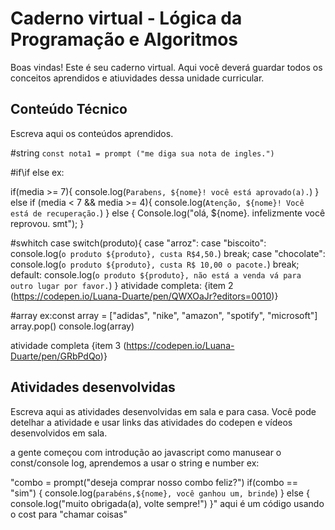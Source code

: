 # Caderno virtual - Lógica da Programação e Algoritmos
Boas vindas! Este é seu caderno virtual. Aqui você deverá guardar todos os conceitos aprendidos e atiuvidades dessa unidade curricular. 


## Conteúdo Técnico
Escreva aqui os conteúdos aprendidos.

#string 
```const nota1 = prompt ("me diga sua nota de ingles.")```

#if\if else ex:

if(media >= 7){
console.log(`Parabens, ${nome}! você está aprovado(a).`)
} else if (media < 7 && media >= 4){
console.log(`Atenção, ${nome}! Você está de recuperação.`)
} else { 
  Console.log("olá, ${nome}. infelizmente você reprovou. smt");
 }
 
#swhitch case
switch(produto){
  case "arroz":
  case "biscoito":  
  console.log(`o produto ${produto}, custa R$4,50.`)
    break;
  case "chocolate":
    console.log(`o produto ${produto}, custa R$ 10,00 o pacote.`)
    break;
  default:
    console.log(`o produto ${produto}, não está a venda vá para outro lugar por favor.`)
}
atividade completa: {item 2 (https://codepen.io/Luana-Duarte/pen/QWXOaJr?editors=0010)}

#array
ex:const array = ["adidas", "nike", "amazon", "spotify", "microsoft"]
array.pop()
console.log(array)

atividade completa {item 3 (https://codepen.io/Luana-Duarte/pen/GRbPdQo)}

## Atividades desenvolvidas
Escreva aqui as atividades desenvolvidas em sala e para casa. Você pode detelhar a atividade e usar links das atividades do codepen e vídeos desenvolvidos em sala. 

a gente começou com introdução ao javascript como manusear o const/console log, aprendemos a usar o string e number ex: 

"combo =  prompt("deseja comprar nosso combo feliz?")
if(combo == "sim") {
   console.log(`parabéns,${nome}, você ganhou um, brinde`)
   } else {
     console.log("muito obrigada(a), volte sempre!")
   }" aqui é um código usando o cost para "chamar coisas"





